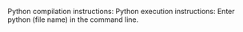 Python compilation instructions:
Python execution instructions: Enter python (file name) in the command line.
